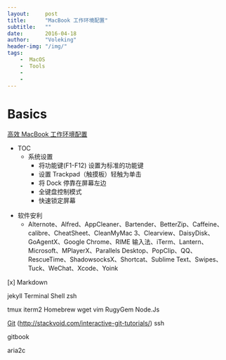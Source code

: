 ```yaml
---
layout:     post
title:      "MacBook 工作环境配置"
subtitle:   ""
date:       2016-04-18
author:     "Voleking"
header-img: "/img/"
tags:
    -  MacOS
    -  Tools
    -  
    -  
---
```


# Basics #

[高效 MacBook 工作环境配置](http://blog.jobbole.com/89013/)

* TOC
    - 系统设置
        + 将功能键(F1-F12) 设置为标准的功能键
        + 设置 Trackpad（触摸板）轻触为单击
        + 将 Dock 停靠在屏幕左边
        + 全键盘控制模式
        + 快速锁定屏幕
    

- 软件安利
    + Alternote、Alfred、AppCleaner、Bartender、BetterZip、Caffeine、calibre、CheatSheet、CleanMyMac 3、Clearview、DaisyDisk、GoAgentX、Google Chrome、RIME 输入法、iTerm、Lantern、Microsoft、MPlayerX、Parallels Desktop、PopClip、QQ、RescueTime、ShadowsocksX、Shortcat、Sublime Text、Swipes、Tuck、WeChat、Xcode、Yoink

[x] Markdown

jekyll
Terminal 
Shell
zsh

tmux
iterm2
Homebrew
wget
vim
RugyGem
Node.Js



[Git](http://www.liaoxuefeng.com/wiki/0013739516305929606dd18361248578c67b8067c8c017b000)
(http://stackvoid.com/interactive-git-tutorials/)
ssh

gitbook

aria2c
